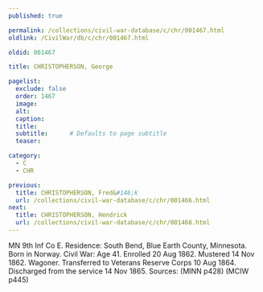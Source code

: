 ```yaml
---
published: true

permalink: /collections/civil-war-database/c/chr/001467.html
oldlink: /CivilWar/db/c/chr/001467.html

oldid: 001467

title: CHRISTOPHERSON, George

pagelist:
  exclude: false
  order: 1467
  image: 
  alt:
  caption:
  title:
  subtitle:      # Defaults to page subtitle
  teaser:

category: 
  - C 
  - CHR

previous:
  title: CHRISTOPHERSON, Fred&#146;k
  url: /collections/civil-war-database/c/chr/001466.html  
next:
  title: CHRISTOPHERSON, Hendrick
  url: /collections/civil-war-database/c/chr/001468.html   
---
```

MN 9th Inf Co E. Residence: South Bend, Blue Earth County, Minnesota. Born in Norway. Civil War: Age 41. Enrolled 20 Aug 1862. Mustered 14 Nov 1862. Wagoner. Transferred to Veterans Reserve Corps 10 Aug 1864. Discharged from the service 14 Nov 1865. Sources: (MINN p428) (MCIW p445)